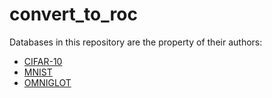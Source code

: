 # convert_to_roc
Databases in this repository are the property of their authors:

* [CIFAR-10](https://www.cs.toronto.edu/~kriz/cifar.html)
* [MNIST](http://yann.lecun.com/exdb/mnist/)
* [OMNIGLOT](https://github.com/brendenlake/omniglot)
